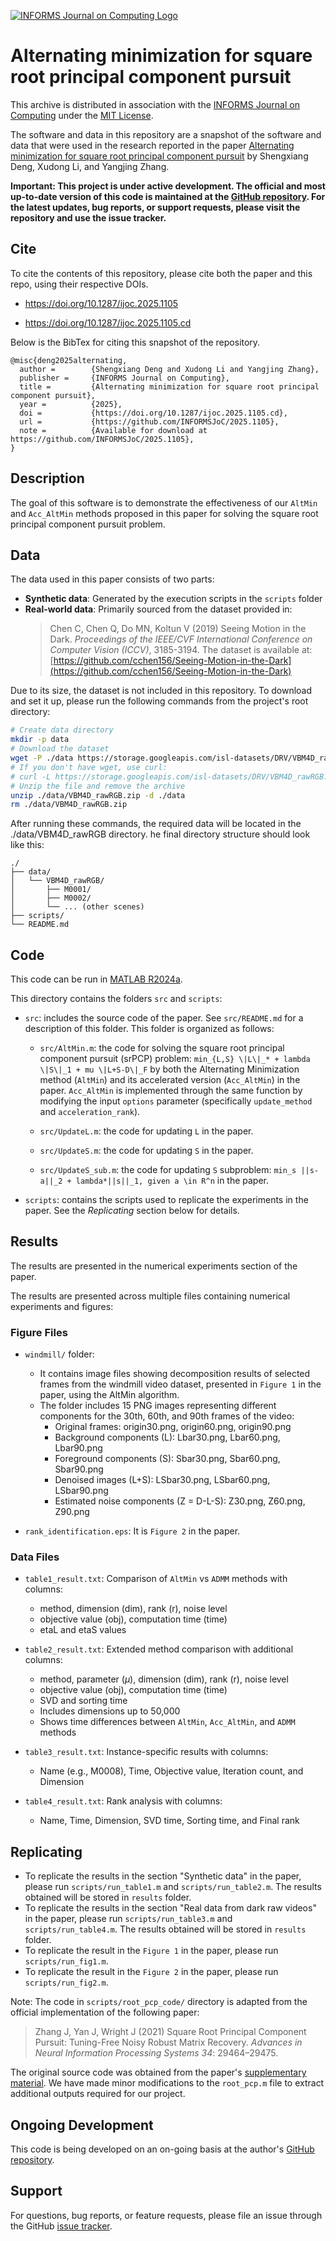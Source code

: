 [![INFORMS Journal on Computing Logo](https://INFORMSJoC.github.io/logos/INFORMS_Journal_on_Computing_Header.jpg)](https://pubsonline.informs.org/journal/ijoc)

# Alternating minimization for square root principal component pursuit

This archive is distributed in association with the [INFORMS Journal on Computing](https://pubsonline.informs.org/journal/ijoc) under the [MIT License](LICENSE).

The software and data in this repository are a snapshot of the software and data that were used in the research reported in the paper [Alternating minimization for square root principal component pursuit](https://doi.org/10.1287/ijoc.2025.1105) by Shengxiang Deng, Xudong Li, and Yangjing Zhang.

**Important: This project is under active development. The official and most up-to-date version of this code is maintained at the [GitHub repository](https://github.com/MatOpt/srPCP_code). For the latest updates, bug reports, or support requests, please visit the repository and use the issue tracker.**

## Cite

To cite the contents of this repository, please cite both the paper and this repo, using their respective DOIs.
- https://doi.org/10.1287/ijoc.2025.1105

- https://doi.org/10.1287/ijoc.2025.1105.cd

Below is the BibTex for citing this snapshot of the repository.

```
@misc{deng2025alternating,
  author =        {Shengxiang Deng and Xudong Li and Yangjing Zhang},
  publisher =     {INFORMS Journal on Computing},
  title =         {Alternating minimization for square root principal component pursuit}, 
  year =          {2025},
  doi =           {https://doi.org/10.1287/ijoc.2025.1105.cd},
  url =           {https://github.com/INFORMSJoC/2025.1105}, 
  note =          {Available for download at https://github.com/INFORMSJoC/2025.1105},
} 
```

## Description
The goal of this software is to demonstrate the effectiveness of our `AltMin` and `Acc_AltMin` methods proposed in this paper for solving the square root principal component pursuit problem.

## Data
The data used in this paper consists of two parts:
- **Synthetic data**: Generated by the execution scripts in the `scripts` folder
- **Real-world data**: Primarily sourced from the dataset provided in:  
  > Chen C, Chen Q, Do MN, Koltun V (2019) Seeing Motion in the Dark. *Proceedings of the IEEE/CVF International Conference on Computer Vision (ICCV)*, 3185-3194.
The dataset is available at:  
[https://github.com/cchen156/Seeing-Motion-in-the-Dark](https://github.com/cchen156/Seeing-Motion-in-the-Dark)  

Due to its size, the dataset is not included in this repository. To download and set it up, please run the following commands from the project's root directory:

```bash
# Create data directory
mkdir -p data
# Download the dataset
wget -P ./data https://storage.googleapis.com/isl-datasets/DRV/VBM4D_rawRGB.zip
# If you don't have wget, use curl:
# curl -L https://storage.googleapis.com/isl-datasets/DRV/VBM4D_rawRGB.zip -o ./data/VBM4D_rawRGB.zip
# Unzip the file and remove the archive
unzip ./data/VBM4D_rawRGB.zip -d ./data
rm ./data/VBM4D_rawRGB.zip
```
After running these commands, the required data will be located in the ./data/VBM4D_rawRGB directory.
he final directory structure should look like this:
```
./
├── data/
│   └── VBM4D_rawRGB/
│       ├── M0001/
│       ├── M0002/
│       └── ... (other scenes)
├── scripts/
└── README.md
```

## Code
This code can be run in [MATLAB R2024a](https://ww2.mathworks.cn/products/new_products/release2024a.html).

This directory contains the folders `src` and `scripts`:
* `src`: includes the source code of the paper. See `src/README.md` for a description of this folder. This folder is organized as follows:
  * `src/AltMin.m`: the code  for solving the square root principal component pursuit (srPCP) problem:
``min_{L,S} \|L\|_* + lambda \|S\|_1 + mu \|L+S-D\|_F`` 
  by both the Alternating Minimization method (`AltMin`) and its accelerated version (`Acc_AltMin`) in the paper. `Acc_AltMin` is implemented through the same function by modifying the input `options` parameter (specifically `update_method` and `acceleration_rank`).

  * `src/UpdateL.m`: the code for updating `L` in the paper.
  * `src/UpdateS.m`: the code for updating `S` in the paper.
  * `src/UpdateS_sub.m`: the code for updating `S` subproblem:
  ``min_s ||s-a||_2 + lambda*||s||_1, given a \in R^n`` in the paper.
* `scripts`: contains the scripts used to replicate the experiments in the paper. See the *Replicating* section below for details.


## Results
The results are presented in the numerical experiments section of the paper. 

The results are presented across multiple files containing numerical experiments and figures:

### Figure Files
* `windmill/` folder:
  - It contains image files showing decomposition results of selected frames from the windmill video dataset, presented in `Figure 1` in the paper, using the AltMin algorithm. 
  - The folder includes 15 PNG images representing different components for the 30th, 60th, and 90th frames of the video:
    - Original frames: origin30.png, origin60.png, origin90.png
    - Background components (L): Lbar30.png, Lbar60.png, Lbar90.png
    - Foreground components (S): Sbar30.png, Sbar60.png, Sbar90.png
    - Denoised images (L+S): LSbar30.png, LSbar60.png, LSbar90.png
    - Estimated noise components (Z = D-L-S): Z30.png, Z60.png, Z90.png

* `rank_identification.eps`: 
  It is `Figure 2` in the paper.
  
### Data Files
* `table1_result.txt`: Comparison of `AltMin` vs `ADMM` methods with columns:
  - method, dimension (dim), rank (r), noise level
  - objective value (obj), computation time (time)
  - etaL and etaS values

* `table2_result.txt`: Extended method comparison with additional columns:
  - method, parameter ($\mu$), dimension (dim), rank (r), noise level
  - objective value (obj), computation time (time)
  - SVD  and sorting time 
  - Includes dimensions up to 50,000
  - Shows time differences between `AltMin`, `Acc_AltMin`, and `ADMM` methods

* `table3_result.txt`: Instance-specific results with columns:
  - Name (e.g., M0008), Time, Objective value,  Iteration count, and Dimension

* `table4_result.txt`: Rank analysis with columns:
  - Name, Time, Dimension, SVD time, Sorting time, and Final rank

## Replicating


* To replicate the results in the section "Synthetic data" in the paper, please run `scripts/run_table1.m` and `scripts/run_table2.m`. The results obtained will be stored in `results` folder.
* To replicate the results in the section "Real data from dark raw videos" in the paper, please run `scripts/run_table3.m` and `scripts/run_table4.m`. The results obtained will be stored in  `results` folder.
* To replicate the result in the `Figure 1` in the paper, please run `scripts/run_fig1.m`.
* To replicate the result in the `Figure 2` in the paper, please run `scripts/run_fig2.m`.

Note: The code in `scripts/root_pcp_code/` directory is adapted from the official implementation of the following paper:

> Zhang J, Yan J, Wright J (2021) Square Root Principal Component Pursuit: Tuning-Free Noisy Robust Matrix Recovery. *Advances in Neural Information Processing Systems 34*: 29464–29475.

The original source code was obtained from the paper's [supplementary material](https://openreview.net/attachment?id=NNZ0caVe2ak&name=supplementary_material).
We have made minor modifications to the `root_pcp.m` file to extract additional outputs required for our project.


## Ongoing Development

This code is being developed on an on-going basis at the author's [GitHub repository](https://github.com/MatOpt/srPCP_code).

## Support

For questions, bug reports, or feature requests, please file an issue through the GitHub [issue tracker](https://github.com/MatOpt/srPCP_code/issues/new).


